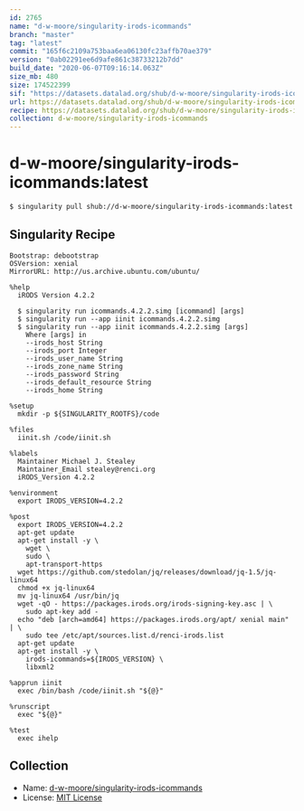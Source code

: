 ```yaml
---
id: 2765
name: "d-w-moore/singularity-irods-icommands"
branch: "master"
tag: "latest"
commit: "165f6c2109a753baa6ea06130fc23affb70ae379"
version: "0ab02291ee6d9afe861c38733212b7dd"
build_date: "2020-06-07T09:16:14.063Z"
size_mb: 480
size: 174522399
sif: "https://datasets.datalad.org/shub/d-w-moore/singularity-irods-icommands/latest/2020-06-07-165f6c21-0ab02291/0ab02291ee6d9afe861c38733212b7dd.simg"
url: https://datasets.datalad.org/shub/d-w-moore/singularity-irods-icommands/latest/2020-06-07-165f6c21-0ab02291/
recipe: https://datasets.datalad.org/shub/d-w-moore/singularity-irods-icommands/latest/2020-06-07-165f6c21-0ab02291/Singularity
collection: d-w-moore/singularity-irods-icommands
---
```


# d-w-moore/singularity-irods-icommands:latest

```bash
$ singularity pull shub://d-w-moore/singularity-irods-icommands:latest
```

## Singularity Recipe

```singularity
Bootstrap: debootstrap
OSVersion: xenial
MirrorURL: http://us.archive.ubuntu.com/ubuntu/

%help
  iRODS Version 4.2.2

  $ singularity run icommands.4.2.2.simg [icommand] [args]
  $ singularity run --app iinit icommands.4.2.2.simg
  $ singularity run --app iinit icommands.4.2.2.simg [args]
    Where [args] in
    --irods_host String
    --irods_port Integer
    --irods_user_name String
    --irods_zone_name String
    --irods_password String
    --irods_default_resource String
    --irods_home String

%setup
  mkdir -p ${SINGULARITY_ROOTFS}/code

%files
  iinit.sh /code/iinit.sh

%labels
  Maintainer Michael J. Stealey
  Maintainer_Email stealey@renci.org
  iRODS_Version 4.2.2

%environment
  export IRODS_VERSION=4.2.2

%post
  export IRODS_VERSION=4.2.2
  apt-get update
  apt-get install -y \
    wget \
    sudo \
    apt-transport-https
  wget https://github.com/stedolan/jq/releases/download/jq-1.5/jq-linux64
  chmod +x jq-linux64
  mv jq-linux64 /usr/bin/jq
  wget -qO - https://packages.irods.org/irods-signing-key.asc | \
    sudo apt-key add -
  echo "deb [arch=amd64] https://packages.irods.org/apt/ xenial main" | \
    sudo tee /etc/apt/sources.list.d/renci-irods.list
  apt-get update
  apt-get install -y \
    irods-icommands=${IRODS_VERSION} \
    libxml2

%apprun iinit
  exec /bin/bash /code/iinit.sh "${@}"

%runscript
  exec "${@}"

%test
  exec ihelp
```

## Collection

 - Name: [d-w-moore/singularity-irods-icommands](https://github.com/d-w-moore/singularity-irods-icommands)
 - License: [MIT License](https://api.github.com/licenses/mit)

